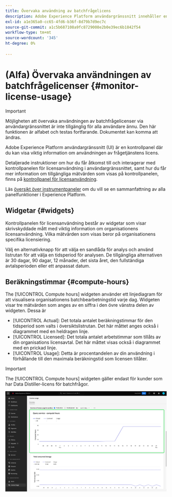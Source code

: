 ```yaml
---
title: Övervaka användning av batchfrågelicens
description: Adobe Experience Platform användargränssnitt innehåller en kontrollpanel där du kan visa viktig information om hur din organisation använder din Data Distiller-licens.
exl-id: a1e365a0-cc65-4fd6-b36f-8d79b7d9ec7c
source-git-commit: a1c5b687108a9fc8729008e2b0e39ec6b1842f54
workflow-type: tm+mt
source-wordcount: '345'
ht-degree: 0%

---
```


# (Alfa) Övervaka användningen av batchfrågelicenser {#monitor-license-usage}

>[!IMPORTANT]
>
>Möjligheten att övervaka användningen av batchfrågelicenser via användargränssnittet är inte tillgänglig för alla användare ännu. Den här funktionen är alfabet och testas fortfarande. Dokumentet kan komma att ändras.

Adobe Experience Platform användargränssnitt (UI) är en kontrollpanel där du kan visa viktig information om användningen av frågetjänstens licens.

Detaljerade instruktioner om hur du får åtkomst till och interagerar med kontrollpanelen för licensanvändning i användargränssnittet, samt hur du får mer information om tillgängliga mätvärden som visas på kontrollpanelen, finns på [kontrollpanel för licensanvändning](../../dashboards/guides/license-usage.md).

Läs [översikt över instrumentpaneler](../../dashboards/home.md) om du vill se en sammanfattning av alla panelfunktioner i Experience Platform.

## Widgetar {#widgets}

Kontrollpanelen för licensanvändning består av widgetar som visar skrivskyddade mått med viktig information om organisationens licensanvändning. Vilka mätvärden som visas beror på organisationens specifika licensiering.

Välj en alternativknapp för att välja en sandlåda för analys och använd listrutan för att välja en tidsperiod för analysen. De tillgängliga alternativen är 30 dagar, 90 dagar, 12 månader, det sista året, den fullständiga avtalsperioden eller ett anpassat datum.

## Beräkningstimmar {#compute-hours}

The [!UICONTROL Compute hours] widgeten använder ett linjediagram för att visualisera organisationens batchbearbetningstid varje dag. Widgeten visar tre mätvärden som anges av en siffra i den övre vänstra delen av widgeten. Dessa är

- [!UICONTROL Actual]: Det totala antalet beräkningstimmar för den tidsperiod som valts i översiktslistrutan. Det här måttet anges också i diagrammet med en heldragen linje.
- [!UICONTROL Licensed]: Det totala antalet arbetstimmar som tillåts av din organisations licensavtal. Det här måttet visas också i diagrammet med en prickad linje.
- [!UICONTROL Usage]: Detta är procentandelen av din användning i förhållande till den maximala beräkningstid som licensen tillåter.

>[!IMPORTANT]
>
>The [!UICONTROL Compute hours] widgeten gäller endast för kunder som har Data Distiller-licens för batchfrågor.

![Kontrollpanelen för licensanvändning med widgeten för beräknade timmar markerad.](../images/data-distiller/compute-hours.png)
